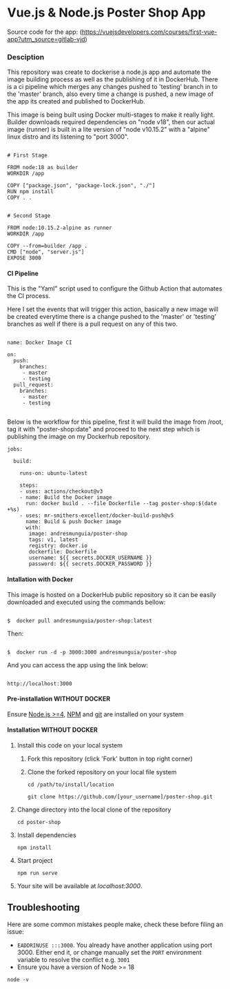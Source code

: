 # Vue.js & Node.js Poster Shop App

Source code for the app:
(https://vuejsdevelopers.com/courses/first-vue-app?utm_source=gitlab-vjd)


### Desciption

This repository was create to dockerise a node.js app and automate the image building process as well as the publishing of it in DockerHub. There is a ci pipeline which merges any changes pushed to 'testing' branch in to the 'master' branch, also every time a change is pushed, a new image of the app its created and published to DockerHub. 


This image is being built using Docker multi-stages to make it really light. Builder downloads required dependencies on "node v18", then our actual image (runner) is built in a lite version of "node v10.15.2" with a "alpine" linux distro and its listening to "port 3000".

 ```
 
 # First Stage

FROM node:18 as builder
WORKDIR /app

COPY ["package.json", "package-lock.json", "./"]
RUN npm install
COPY . .


# Second Stage

FROM node:10.15.2-alpine as runner
WORKDIR /app

COPY --from=builder /app .
CMD ["node", "server.js"]
EXPOSE 3000

 ```
 
#### CI Pipeline

This is the "Yaml" script used to configure the Github Action that automates the CI process.

Here I set the events that will trigger this action, basically a new image will be created everytime there is a change pushed to the 'master' or 'testing' branches as well if there is a pull request on any of this two.

```

name: Docker Image CI

on:
  push:
    branches:
     - master
     - testing
  pull_request:
    branches:
     - master
     - testing
	 
```

Below is the workflow for this pipeline, first it will build the image from /root, tag it with "poster-shop:date" and proceed to the next step which is publishing the image on my Dockerhub repository.

```
jobs:

  build:

    runs-on: ubuntu-latest

    steps:
    - uses: actions/checkout@v3
    - name: Build the Docker image
      run: docker build . --file Dockerfile --tag poster-shop:$(date +%s)
    - uses: mr-smithers-excellent/docker-build-push@v5
      name: Build & push Docker image
      with:
       image: andresmunguia/poster-shop
       tags: v1, latest
       registry: docker.io
       dockerfile: Dockerfile
       username: ${{ secrets.DOCKER_USERNAME }}
       password: ${{ secrets.DOCKER_PASSWORD }}

```
 
#### Intallation with Docker

This image is hosted on a DockerHub public repository so it can be easily downloaded and executed using the commands bellow:

 ```

 $  docker pull andresmunguia/poster-shop:latest
 
 ```
 
 Then:
 
 ```
 
 $  docker run -d -p 3000:3000 andresmunguia/poster-shop
 
 ```
 
 And you can access the app using the link below:
 
 ```
 
 http://localhost:3000
 
 ```

#### Pre-installation WITHOUT DOCKER

Ensure [Node.js  >=4](https://nodejs.org/en/download/), [NPM](https://docs.npmjs.com) and [git](https://git-scm.com/book/en/v2/Getting-Started-Installing-Git) are installed on your system
 
#### Installation WITHOUT DOCKER

1. Install this code on your local system
     
    1. Fork this repository (click 'Fork' button in top right corner)
    2. Clone the forked repository on your local file system
    
        ```
        cd /path/to/install/location
        
        git clone https://github.com/[your_username]/poster-shop.git
		
        ```

2. Change directory into the local clone of the repository

    ```
    cd poster-shop
	
    ```

3. Install dependencies

    ```
    npm install
	
    ```
    
4. Start project

    ```
    npm run serve
	
    ```

5. Your site will be available at *localhost:3000*.


## Troubleshooting

Here are some common mistakes people make, check these before filing an issue:

- `EADDRINUSE :::3000`. You already have another application using port 3000. Either end it, or change manually set the `PORT` environment variable to resolve the conflict e.g. `3001`
- Ensure you have a version of Node >= 18

```
node -v

```
